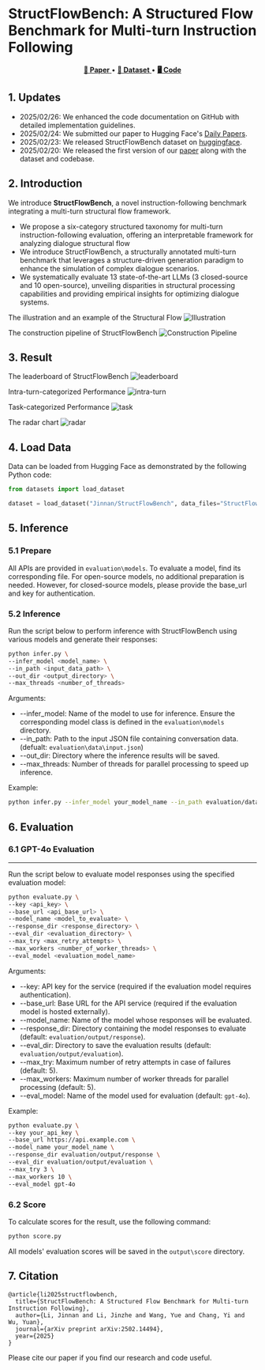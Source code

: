 # StructFlowBench: A Structured Flow Benchmark for Multi-turn Instruction Following

<div align="center">
  <a href="https://arxiv.org/abs/2502.14494">
    <strong>📃 Paper</strong>
  </a>
  •
  <a href="https://huggingface.co/datasets/Jinnan/StructFlowBench">
    <strong>🤗 Dataset</strong>
  </a>
  •
  <a href="https://github.com/MLGroupJLU/StructFlowBench">
    <strong>🖥️ Code</strong>
  </a>
</div>

## 1. Updates
- 2025/02/26: We enhanced the code documentation on GitHub with detailed implementation guidelines.
- 2025/02/24: We submitted our paper to Hugging Face's [Daily Papers](https://huggingface.co/papers/2502.14494).
- 2025/02/23: We released StructFlowBench dataset on [huggingface](https://huggingface.co/datasets/Jinnan/StructFlowBench).
- 2025/02/20: We released the first version of our [paper](https://arxiv.org/abs/2502.14494) along with the dataset and codebase.

## 2. Introduction

We introduce **StructFlowBench**, a novel instruction-following benchmark integrating a multi-turn structural flow framework. 
- We propose a six-category structured taxonomy for multi-turn instruction-following evaluation, offering an interpretable framework for analyzing dialogue structural flow
- We introduce StructFlowBench, a structurally annotated multi-turn benchmark that leverages a structure-driven generation paradigm to enhance the simulation of complex dialogue scenarios.
- We systematically evaluate 13 state-of-the-art LLMs (3 closed-source and 10 open-source), unveiling disparities in structural processing capabilities and providing empirical insights for optimizing dialogue systems.

The illustration and an example of the Structural Flow
![Illustration](/resources/img/structural_flow.png)

The construction pipeline of StructFlowBench
![Construction Pipeline](/resources/img/data_construction_pipeline.png)

## 3. Result
The leaderboard of StructFlowBench
![leaderboard](/resources/img/leaderboard.jpeg)

Intra-turn-categorized Performance
![intra-turn](/resources/img/intra-turn_constraint_result.jpeg)

Task-categorized Performance
![task](/resources/img/task_result.jpeg)

The radar chart
![radar](/resources/img/radar.png)

## 4. Load Data
Data can be loaded from Hugging Face as demonstrated by the following Python code:
```python
from datasets import load_dataset

dataset = load_dataset("Jinnan/StructFlowBench", data_files="StructFlowBench.json")
```

## 5. Inference
### 5.1 Prepare

All APIs are provided in `evaluation\models`. To evaluate a model, find its corresponding file. For open-source models, no additional preparation is needed. However, for closed-source models, please provide the base_url and key for authentication.

### 5.2 Inference

Run the script below to perform inference with StructFlowBench using various models and generate their responses:

```bash
python infer.py \
--infer_model <model_name> \
--in_path <input_data_path> \
--out_dir <output_directory> \
--max_threads <number_of_threads>
```

Arguments:

- --infer_model: Name of the model to use for inference. Ensure the corresponding model class is defined in the `evaluation\models` directory.  
- --in_path: Path to the input JSON file containing conversation data. (defualt: `evaluation\data\input.json`)
- --out_dir: Directory where the inference results will be saved.
- --max_threads: Number of threads for parallel processing to speed up inference.  

Example:
```bash
python infer.py --infer_model your_model_name --in_path evaluation/data/input_data.json --out_dir evaluation/output/response --max_threads 4
```

## 6. Evaluation
### 6.1 GPT-4o Evaluation
---

Run the script below to evaluate model responses using the specified evaluation model:

```bash
python evaluate.py \
--key <api_key> \
--base_url <api_base_url> \
--model_name <model_to_evaluate> \
--response_dir <response_directory> \
--eval_dir <evaluation_directory> \
--max_try <max_retry_attempts> \
--max_workers <number_of_worker_threads> \
--eval_model <evaluation_model_name>
```

Arguments:

- --key: API key for the service (required if the evaluation model requires authentication).  
- --base_url: Base URL for the API service (required if the evaluation model is hosted externally).  
- --model_name: Name of the model whose responses will be evaluated.  
- --response_dir: Directory containing the model responses to evaluate (default: `evaluation/output/response`).  
- --eval_dir: Directory to save the evaluation results (default: `evaluation/output/evaluation`).  
- --max_try: Maximum number of retry attempts in case of failures (default: 5).  
- --max_workers: Maximum number of worker threads for parallel processing (default: 5).  
- --eval_model: Name of the model used for evaluation (default: `gpt-4o`).

Example:
```bash
python evaluate.py \
--key your_api_key \
--base_url https://api.example.com \
--model_name your_model_name \
--response_dir evaluation/output/response \
--eval_dir evaluation/output/evaluation \
--max_try 3 \
--max_workers 10 \
--eval_model gpt-4o
```


### 6.2 Score
To calculate scores for the result, use the following command:
```bash
python score.py
```
All models' evaluation scores will be saved in the `output\score` directory.

## 7. Citation
```
@article{li2025structflowbench,
  title={StructFlowBench: A Structured Flow Benchmark for Multi-turn Instruction Following},
  author={Li, Jinnan and Li, Jinzhe and Wang, Yue and Chang, Yi and Wu, Yuan},
  journal={arXiv preprint arXiv:2502.14494},
  year={2025}
}
```
Please cite our paper if you find our research and code useful.
